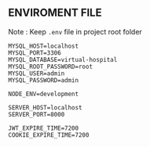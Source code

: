 ## ENVIROMENT FILE
Note : Keep `.env` file in project root folder
```
MYSQL_HOST=localhost
MYSQL_PORT=3306
MYSQL_DATABASE=virtual-hospital
MYSQL_ROOT_PASSWORD=root
MYSQL_USER=admin
MYSQL_PASSWORD=admin

NODE_ENV=development

SERVER_HOST=localhost
SERVER_PORT=8000

JWT_EXPIRE_TIME=7200
COOKIE_EXPIRE_TIME=7200

```